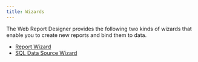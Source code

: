 ```yaml
---
title: Wizards
---
```

The Web Report Designer provides the following two kinds of wizards that enable you to create new reports and bind them to data.
* [Report Wizard](../../../interface-elements-for-web/articles/report-designer/wizards/report-wizard.md)
* [SQL Data Source Wizard](../../../interface-elements-for-web/articles/report-designer/wizards/sql-data-source-wizard.md)